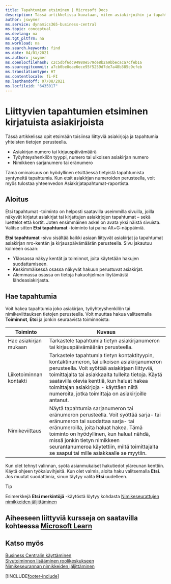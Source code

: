 ```yaml
---
title: Tapahtumien etsiminen | Microsoft Docs
description: Tässä artikkelissa kuvataan, miten asiakirjoihin ja tapahtumiin liittyvät
author: jswymer
ms.service: dynamics365-business-central
ms.topic: conceptual
ms.devlang: na
ms.tgt_pltfrm: na
ms.workload: na
ms.search.keywords: find
ms.date: 04/01/2021
ms.author: jswymer
ms.openlocfilehash: c2c5dbf6dc94980e579de8b2a9bbecaca7cfeb16
ms.sourcegitcommit: a7cb0be8eae6ece95f5259d7de7a48b385c9cfeb
ms.translationtype: HT
ms.contentlocale: fi-FI
ms.lasthandoff: 07/08/2021
ms.locfileid: "6435017"
---
```

# <a name="finding-related-entries-for-posted-documents"></a>Liittyvien tapahtumien etsiminen kirjatuista asiakirjoista 

Tässä artikkelissa opit etsimään toisiinsa liittyviä asiakirjoja ja tapahtumia yhteisten tietojen perusteella.

- Asiakirjan numero tai kirjauspäivämäärä
- Työyhteyshenkilön tyyppi, numero tai ulkoisen asiakirjan numero
- Nimikkeen sarjanumero tai eränumero

Tämä ominaisuus on hyödyllinen etsittäessä tietyistä tapahtumista syntyneitä tapahtumia. Kun etsit asiakirjan numeroiden perusteella, voit myös tulostaa yhteenvedon Asiakirjatapahtumat-raportista.

## <a name="get-started"></a>Aloitus

Etsi tapahtumat -toiminto on helposti saatavilla useimmilla sivuilla, joilla näkyvät kirjatut asiakirjat tai kirjattujen asiakirjojen tapahtumat – sekä luettelot että kortit. Joten ensimmäinen askel on avata yksi näistä sivuista. Valitse sitten **Etsi tapahtumat** -toiminto tai paina Alt+G-näppäimiä.

**Etsi tapahtumat** -sivu sisältää kaikki asiaan liittyvät asiakirjat ja tapahtumat asiakirjan nro-kentän ja kirjauspäivämäärän perusteella. Sivu jakautuu kolmeen osaan:

- Yläosassa näkyy kentät ja toiminnot, joita käytetään hakujen suodattamiseen.
- Keskimmäisessä osassa näkyvät hakuun perustuvat asiakirjat.
- Alemmassa osassa on tietoja hakuohjelman löytämästä lähdeasiakirjasta.


<!--
 There are two ways to open this page:

- Choose the ![Lightbulb that opens the Tell Me feature.](media/ui-search/search_small.png "Tell me what you want to do") icon, enter **Find Entries**, and then choose the related link.

    With this way, the **Find Entries** page might be empty, and you'll have to start searching for entries from scratch.
    
- Open a page that displays posted documents or posted documents entries, either a list or a card. Then, locate and select the **Find Entries** action.

    With this way, the **Find Entries**, page will include all related documents and entries based on the document no. and posting date.


    > [!TIP]
    > If you are on a page that has the **Find Entries** action, press crtl+G to open the **Find Entries** page directly. 
-->

## <a name="search-for-entries"></a>Hae tapahtumia

Voit hakea tapahtumia joko asiakirjan, työyhteyshenkilön tai nimikeviittauksen tietojen perusteella. Voit muuttaa hakua valitsemalla **Toiminnot**, **Etsi** ja jonkin seuraavista toiminnoista:

|Toiminto|Kuvaus|
|------|-----------|
|Hae asiakirjan mukaan|Tarkastele tapahtumia tietyn asiakirjanumeron tai kirjauspäivämäärän perusteella.|
|Liiketoiminnan kontakti |Tarkastele tapahtumia tietyn kontaktityypin, kontaktinumeron, tai ulkoisen asiakirjanumeron perusteella. Voit syöttää asiakirjaan liittyviä, toimittajalta tai asiakkaalta tulleita tietoja. Käytä saatavilla olevia kenttiä, kun haluat hakea toimittajan asiakirjoja - käyttäen niitä numeroita, jotka toimittaja on asiakirjoille antanut.|
|Nimikeviittaus|Näytä tapahtumia sarjanumeron tai eränumeron perusteella. Voit syöttää sarja- tai eränumeron tai suodattaa sarja- tai eränumeroilla, joita haluat hakea. Tämä toiminto on hyödyllinen, kun haluat nähdä, missä jonkin tietyn nimikkeen seurantanumeroa käytettiin, miltä toimittajalta se saapui tai mille asiakkaalle se myytiin.|

Kun olet tehnyt valinnan, syötä asianmukaiset hakutiedot yläreunan kenttiin. Käytä ohjeen työkaluvihjeitä. Kun olet valmis, aloita haku valitsemalla **Etsi**. Jos muutat suodattimia, sinun täytyy valita **Etsi** uudelleen.

> [!TIP]
> Esimerkkejä **Etsi merkintöjä** -käytöstä löytyy kohdasta [Nimikeseurattujen nimikkeiden jäljittäminen](inventory-how-to-trace-item-tracked-items.md) <!--and [Walkthrough: Tracing Serial-Lot Numbers](walkthrough-tracing-serial-lot-numbers.md). -->

## <a name="see-related-training-at-microsoft-learn"></a>Aiheeseen liittyviä kursseja on saatavilla kohteessa [Microsoft Learn](/learn/modules/user-interface-dynamics-365-business-central/index)

## <a name="see-also"></a>Katso myös

[Business Centralin käyttäminen](ui-work-product.md)  
[Sivutoiminnon lisääminen roolikeskukseen](ui-bookmarks.md)  
[Nimikeseurannan nimikkeiden jäljittäminen](inventory-how-to-trace-item-tracked-items.md)  


[!INCLUDE[footer-include](includes/footer-banner.md)]
